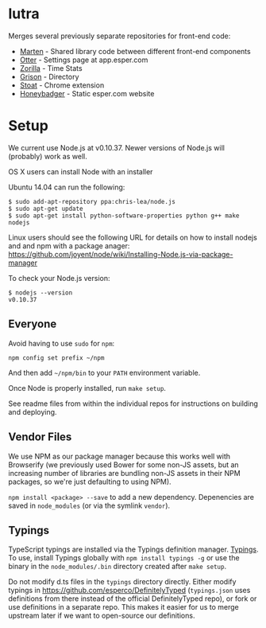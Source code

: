 # lutra
Merges several previously separate repositories for front-end code:
* [Marten](https://github.com/esperco/marten) - Shared library code between different front-end components
* [Otter](https://github.com/esperco/otter) - Settings page at app.esper.com
* [Zorilla](https://github.com/esperco/zorilla) - Time Stats
* [Grison](https://github.com/esperco/grison) - Directory
* [Stoat](https://github.com/esperco/stoat) - Chrome extension
* [Honeybadger](https://github.com/esperco/stoat) - Static esper.com website


Setup
=====

We current use Node.js at v0.10.37. Newer versions of Node.js will (probably)
work as well.

OS X users can install Node with an installer

Ubuntu 14.04 can run the following:

```
$ sudo add-apt-repository ppa:chris-lea/node.js
$ sudo apt-get update
$ sudo apt-get install python-software-properties python g++ make nodejs
```

Linux users should see the following URL for details on how to install
nodejs and and npm with a package anager:
https://github.com/joyent/node/wiki/Installing-Node.js-via-package-manager

To check your Node.js version:

```
$ nodejs --version
v0.10.37
```

Everyone
--------

Avoid having to use `sudo` for `npm`:
```
npm config set prefix ~/npm
```

And then add `~/npm/bin` to your `PATH` environment variable.

Once Node is properly installed, run `make setup`.

See readme files from within the individual repos for instructions on building
and deploying.


Vendor Files
------------
We use NPM as our package manager because this works well with Browserify (we
previously used Bower for some non-JS assets, but an increasing number of
libraries are bundling non-JS assets in their NPM packages, so we're just 
defaulting to using NPM).

`npm install <package> --save` to add a new dependency. Depenencies are saved
in `node_modules` (or via the symlink `vendor`).


Typings
-------
TypeScript typings are installed via the Typings definition manager.
[Typings](https://github.com/typings/typings). To use, install Typings
globally with `npm install typings -g` or use the binary in the
`node_modules/.bin` directory created after `make setup`.

Do not modify d.ts files in the `typings` directory directly. Either modify
typings in https://github.com/esperco/DefinitelyTyped (`typings.json` uses
definitions from there instead of the official DefinitelyTyped repo), or
fork or use definitions in a separate repo. This makes it easier for us to
merge upstream later if we want to open-source our definitions.
